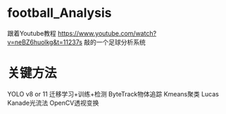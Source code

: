 # football_Analysis

跟着Youtube教程 https://www.youtube.com/watch?v=neBZ6huolkg&t=11237s 敲的一个足球分析系统

# 关键方法

YOLO v8 or 11 迁移学习+训练+检测
ByteTrack物体追踪
Kmeans聚类
Lucas Kanade光流法
OpenCV透视变换 
